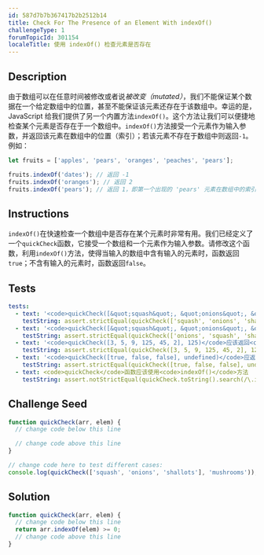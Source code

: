 ```yaml
---
id: 587d7b7b367417b2b2512b14
title: Check For The Presence of an Element With indexOf()
challengeType: 1
forumTopicId: 301154
localeTitle: 使用 indexOf() 检查元素是否存在
---
```


## Description
<section id='description'>
由于数组可以在任意时间被修改或者说<em>被改变（mutated）</em>，我们不能保证某个数据在一个给定数组中的位置，甚至不能保证该元素还存在于该数组中。幸运的是，JavaScript 给我们提供了另一个内置方法<code>indexOf()</code>。这个方法让我们可以便捷地检查某个元素是否存在于一个数组中。<code>indexOf()</code>方法接受一个元素作为输入参数，并返回该元素在数组中的位置（索引）；若该元素不存在于数组中则返回<code>-1</code>。
例如：

```js
let fruits = ['apples', 'pears', 'oranges', 'peaches', 'pears'];

fruits.indexOf('dates'); // 返回 -1
fruits.indexOf('oranges'); // 返回 2
fruits.indexOf('pears'); // 返回 1，即第一个出现的 'pears' 元素在数组中的索引为 1
```

</section>

## Instructions
<section id='instructions'>
<code>indexOf()</code>在快速检查一个数组中是否存在某个元素时非常有用。我们已经定义了一个<code>quickCheck</code>函数，它接受一个数组和一个元素作为输入参数。请修改这个函数，利用<code>indexOf()</code>方法，使得当输入的数组中含有输入的元素时，函数返回<code>true</code>；不含有输入的元素时，函数返回<code>false</code>。
</section>

## Tests
<section id='tests'>

```yml
tests:
  - text: '<code>quickCheck([&quot;squash&quot;, &quot;onions&quot;, &quot;shallots&quot;], &quot;mushrooms&quot;)</code>应该返回<code>false</code>'
    testString: assert.strictEqual(quickCheck(['squash', 'onions', 'shallots'], 'mushrooms'), false);
  - text: '<code>quickCheck([&quot;squash&quot;, &quot;onions&quot;, &quot;shallots&quot;], &quot;onions&quot;)</code>应该返回<code>true</code>'
    testString: assert.strictEqual(quickCheck(['onions', 'squash', 'shallots'], 'onions'), true);
  - text: '<code>quickCheck([3, 5, 9, 125, 45, 2], 125)</code>应该返回<code>true</code>'
    testString: assert.strictEqual(quickCheck([3, 5, 9, 125, 45, 2], 125), true);
  - text: '<code>quickCheck([true, false, false], undefined)</code>应返回<code>false</code>'
    testString: assert.strictEqual(quickCheck([true, false, false], undefined), false);
  - text: <code>quickCheck</code>函数应该使用<code>indexOf()</code>方法
    testString: assert.notStrictEqual(quickCheck.toString().search(/\.indexOf\(/), -1);

```

</section>

## Challenge Seed
<section id='challengeSeed'>

<div id='js-seed'>

```js
function quickCheck(arr, elem) {
  // change code below this line

  // change code above this line
}

// change code here to test different cases:
console.log(quickCheck(['squash', 'onions', 'shallots'], 'mushrooms'));
```

</div>



</section>

## Solution
<section id='solution'>

```js
function quickCheck(arr, elem) {
  // change code below this line
  return arr.indexOf(elem) >= 0; 
  // change code above this line
}
```

</section>
